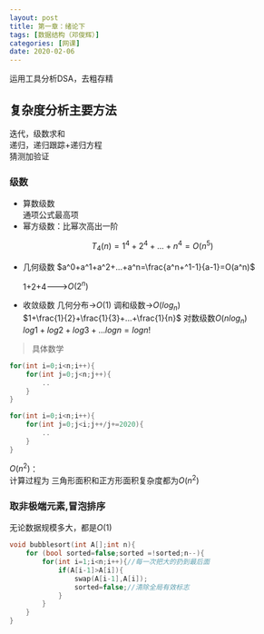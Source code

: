 ```yaml
---
layout: post
title: 第一章：绪论下
tags: [数据结构（邓俊辉）]
categories: [网课]
date: 2020-02-06
---
```

运用工具分析DSA，去粗存精  

## 复杂度分析主要方法

迭代，级数求和  
递归，递归跟踪+递归方程  
猜测加验证  

### 级数

- 算数级数  
通项公式最高项  
- 幂方级数：比幂次高出一阶  

$$T_4(n)=1^4+2^4+...+n^4=O(n^5)$$  

- 几何级数
    $a^0+a^1+a^2+...+a^n=\frac{a^n+^1-1}{a-1}=O(a^n)$  

    1+2+4--->$O(2^n)$

- 收敛级数
    几何分布->$O(1)$
    调和级数->$O(log_n)$  
    $1+\frac{1}{2}+\frac{1}{3}+...+\frac{1}{n}$
    对数级数$O(nlog_n)$  
    $log1+log2+log3+...logn=logn!$

>具体数学

```cpp
for(int i=0;i<n;i++){
    for(int j=0;j<n;j++){
        ..
    }
}
```

```cpp
for(int i=0;i<n;i++){
    for(int j=0;j<i;j++/j+=2020){
        ..
    }
}
```

$O(n^2)$：  
计算过程为
三角形面积和正方形面积复杂度都为$O(n^2)$  

### 取非极端元素,冒泡排序

无论数据规模多大，都是$O(1)$

```cpp
void bubblesort(int A[];int n){
    for (bool sorted=false;sorted =!sorted;n--){
        for(int i=1;i<n;i++){//每一次把大的扔到最后面
            if(A[i-1]>A[i]){
                swap(A[i-1],A[i]);
                sorted=false;//清除全局有效标志
            }
        }
    }
}